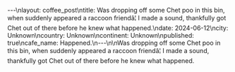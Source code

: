 ---\nlayout: coffee_post\ntitle: Was dropping off some Chet poo in this bin, when suddenly appeared a raccoon friendâ¦ I made a sound, thankfully got Chet out of there before he knew what happened.\ndate: 2024-06-12\ncity: Unknown\ncountry: Unknown\ncontinent: Unknown\npublished: true\ncafe_name: Happened.\n---\n\nWas dropping off some Chet poo in this bin, when suddenly appeared a raccoon friendâ¦ I made a sound, thankfully got Chet out of there before he knew what happened.